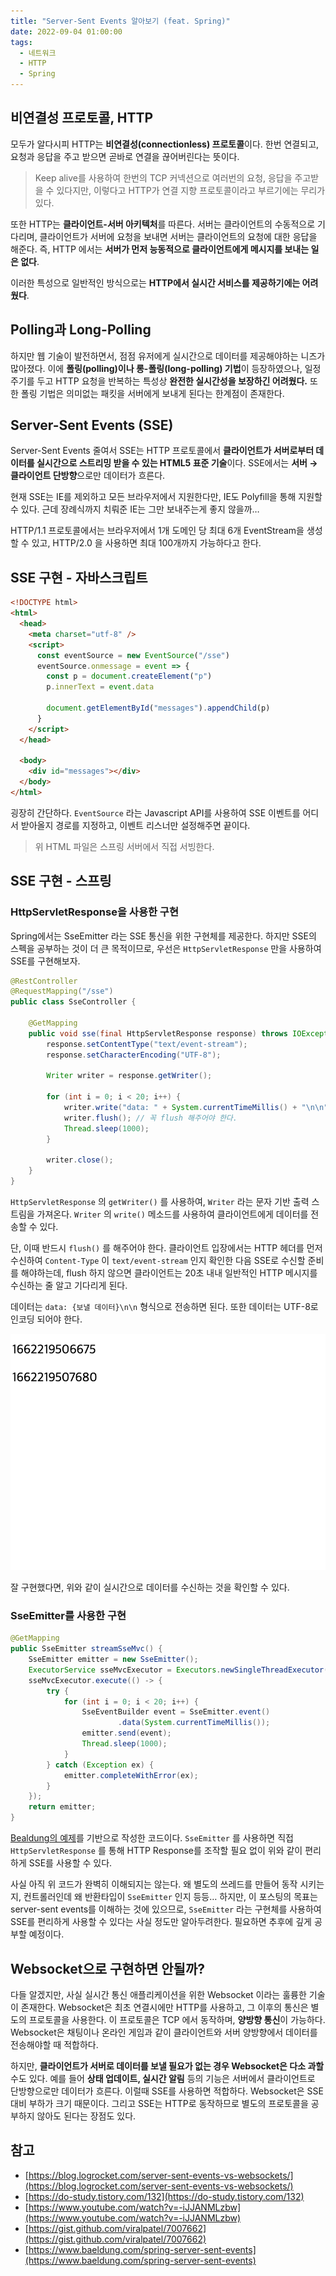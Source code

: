 ```yaml
---
title: "Server-Sent Events 알아보기 (feat. Spring)"
date: 2022-09-04 01:00:00
tags:
  - 네트워크
  - HTTP
  - Spring
---
```


## 비연결성 프로토콜, HTTP

모두가 알다시피 HTTP는 **비연결성(connectionless) 프로토콜**이다. 한번 연결되고, 요청과 응답을 주고 받으면 곧바로 연결을 끊어버린다는 뜻이다.

> Keep alive를 사용하여 한번의 TCP 커넥션으로 여러번의 요청, 응답을 주고받을 수 있다지만, 이렇다고 HTTP가 연결 지향 프로토콜이라고 부르기에는 무리가 있다.

또한 HTTP는 **클라이언트-서버 아키텍처**를 따른다. 서버는 클라이언트의 수동적으로 기다리며, 클라이언트가 서버에 요청을 보내면 서버는 클라이언트의 요청에 대한 응답을 해준다. 즉, HTTP 에서는 **서버가 먼저 능동적으로 클라이언트에게 메시지를 보내는 일은 없다**.

이러한 특성으로 일반적인 방식으로는 **HTTP에서 실시간 서비스를 제공하기에는 어려웠다**.

## Polling과 Long-Polling

하지만 웹 기술이 발전하면서, 점점 유저에게 실시간으로 데이터를 제공해야하는 니즈가 많아졌다. 이에 **폴링(polling)이나 롱-폴링(long-polling) 기법**이 등장하였으나, 일정 주기를 두고 HTTP 요청을 반복하는 특성상 **완전한 실시간성을 보장하긴 어려웠다.** 또한 폴링 기법은 의미없는 패킷을 서버에게 보내게 된다는 한계점이 존재한다.

## Server-Sent Events (SSE)

Server-Sent Events 줄여서 SSE는 HTTP 프로토콜에서 **클라이언트가 서버로부터 데이터를 실시간으로 스트리밍 받을 수 있는 HTML5 표준 기술**이다. SSE에서는 **서버 → 클라이언트 단방향**으로만 데이터가 흐른다.

현재 SSE는 IE를 제외하고 모든 브라우저에서 지원한다만, IE도 Polyfill을 통해 지원할 수 있다. 근데 장례식까지 치뤄준 IE는 그만 보내주는게 좋지 않을까…

HTTP/1.1 프로토콜에서는 브라우저에서 1개 도메인 당 최대 6개 EventStream을 생성할 수 있고, HTTP/2.0 을 사용하면 최대 100개까지 가능하다고 한다.

## SSE 구현 - 자바스크립트

```html
<!DOCTYPE html>
<html>
  <head>
    <meta charset="utf-8" />
    <script>
      const eventSource = new EventSource("/sse")
      eventSource.onmessage = event => {
        const p = document.createElement("p")
        p.innerText = event.data

        document.getElementById("messages").appendChild(p)
      }
    </script>
  </head>

  <body>
    <div id="messages"></div>
  </body>
</html>
```

굉장히 간단하다. `EventSource` 라는 Javascript API를 사용하여 SSE 이벤트를 어디서 받아올지 경로를 지정하고, 이벤트 리스너만 설정해주면 끝이다.

> 위 HTML 파일은 스프링 서버에서 직접 서빙한다.

## SSE 구현 - 스프링

### HttpServletResponse을 사용한 구현

Spring에서는 SseEmitter 라는 SSE 통신을 위한 구현체를 제공한다. 하지만 SSE의 스펙을 공부하는 것이 더 큰 목적이므로, 우선은 `HttpServletResponse` 만을 사용하여 SSE를 구현해보자.

```java
@RestController
@RequestMapping("/sse")
public class SseController {

    @GetMapping
    public void sse(final HttpServletResponse response) throws IOException, InterruptedException {
        response.setContentType("text/event-stream");
        response.setCharacterEncoding("UTF-8");

        Writer writer = response.getWriter();

        for (int i = 0; i < 20; i++) {
            writer.write("data: " + System.currentTimeMillis() + "\n\n");
            writer.flush(); // 꼭 flush 해주어야 한다.
            Thread.sleep(1000);
        }

        writer.close();
    }
}
```

`HttpServletResponse` 의 `getWriter()` 를 사용하여, `Writer` 라는 문자 기반 출력 스트림을 가져온다. `Writer` 의 `write()` 메소드를 사용하여 클라이언트에게 데이터를 전송할 수 있다.

단, 이때 반드시 `flush()` 를 해주어야 한다. 클라이언트 입장에서는 HTTP 헤더를 먼저 수신하여 `Content-Type` 이 `text/event-stream` 인지 확인한 다음 SSE로 수신할 준비를 해야하는데, flush 하지 않으면 클라이언트는 20초 내내 일반적인 HTTP 메시지를 수신하는 줄 알고 기다리게 된다.

데이터는 `data: {보낼 데이터}\n\n` 형식으로 전송하면 된다. 또한 데이터는 UTF-8로 인코딩 되어야 한다.

![](./sse.gif)

잘 구현했다면, 위와 같이 실시간으로 데이터를 수신하는 것을 확인할 수 있다.

### SseEmitter를 사용한 구현

```java
@GetMapping
public SseEmitter streamSseMvc() {
    SseEmitter emitter = new SseEmitter();
    ExecutorService sseMvcExecutor = Executors.newSingleThreadExecutor();
    sseMvcExecutor.execute(() -> {
        try {
            for (int i = 0; i < 20; i++) {
                SseEventBuilder event = SseEmitter.event()
                        .data(System.currentTimeMillis());
                emitter.send(event);
                Thread.sleep(1000);
            }
        } catch (Exception ex) {
            emitter.completeWithError(ex);
        }
    });
    return emitter;
}
```

[Bealdung의 예제](https://www.baeldung.com/spring-mvc-sse-streams)를 기반으로 작성한 코드이다. `SseEmitter` 를 사용하면 직접 `HttpServletResponse` 를 통해 HTTP Response를 조작할 필요 없이 위와 같이 편리하게 SSE를 사용할 수 있다.

사실 아직 위 코드가 완벽히 이해되지는 않는다. 왜 별도의 쓰레드를 만들어 동작 시키는지, 컨트롤러인데 왜 반환타입이 `SseEmitter` 인지 등등… 하지만, 이 포스팅의 목표는 server-sent events를 이해하는 것에 있으므로, `SseEmitter` 라는 구현체를 사용하여 SSE를 편리하게 사용할 수 있다는 사실 정도만 알아두려한다. 필요하면 추후에 깊게 공부할 예정이다.

## Websocket으로 구현하면 안될까?

다들 알겠지만, 사실 실시간 통신 애플리케이션을 위한 Websocket 이라는 훌륭한 기술이 존재한다. Websocket은 최초 연결시에만 HTTP를 사용하고, 그 이후의 통신은 별도의 프로토콜을 사용한다. 이 프로토콜은 TCP 에서 동작하며, **양방향 통신**이 가능하다. Websocket은 채팅이나 온라인 게임과 같이 클라이언트와 서버 양방향에서 데이터를 전송해야할 때 적합하다.

하지만, **클라이언트가 서버로 데이터를 보낼 필요가 없는 경우 Websocket은 다소 과할**수도 있다. 예를 들어 **상태 업데이트, 실시간 알림** 등의 기능은 서버에서 클라이언트로 단방향으로만 데이터가 흐른다. 이럴때 SSE를 사용하면 적합하다. Websocket은 SSE 대비 부하가 크기 때문이다. 그리고 SSE는 HTTP로 동작하므로 별도의 프로토콜을 공부하지 않아도 된다는 장점도 있다.

## 참고

- [https://blog.logrocket.com/server-sent-events-vs-websockets/](https://blog.logrocket.com/server-sent-events-vs-websockets/)
- [https://do-study.tistory.com/132](https://do-study.tistory.com/132)
- [https://www.youtube.com/watch?v=-iJJANMLzbw](https://www.youtube.com/watch?v=-iJJANMLzbw)
- [https://gist.github.com/viralpatel/7007662](https://gist.github.com/viralpatel/7007662)
- [https://www.baeldung.com/spring-server-sent-events](https://www.baeldung.com/spring-server-sent-events)
